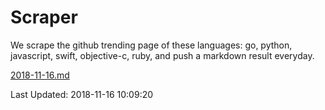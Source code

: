 # Scraper

We scrape the github trending page of these languages: go, python, javascript, swift, objective-c, ruby, and push a markdown result everyday.

[2018-11-16.md](https://github.com/henson/Scraper/blob/master/2018-11-16.md)

Last Updated: 2018-11-16 10:09:20